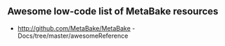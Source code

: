 
## Awesome low-code list of MetaBake resources

- http://github.com/MetaBake/MetaBake -Docs/tree/master/awesomeReference